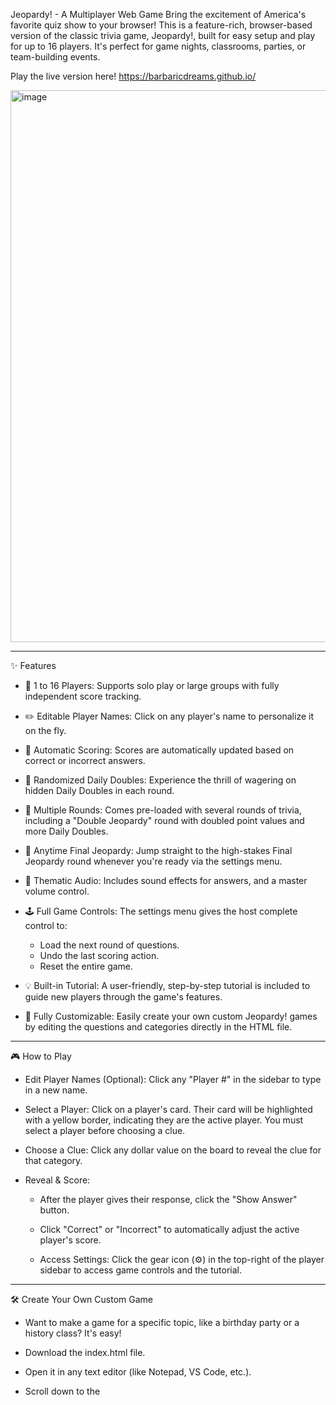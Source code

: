 Jeopardy! - A Multiplayer Web Game
Bring the excitement of America's favorite quiz show to your browser! This is a feature-rich, browser-based version of the classic trivia game, Jeopardy!, built for easy setup and play for up to 16 players. It's perfect for game nights, classrooms, parties, or team-building events.

Play the live version here! https://barbaricdreams.github.io/

<img width="1896" height="883" alt="image" src="https://github.com/user-attachments/assets/bac62baf-486d-49a5-ac29-acd47d3611c4" />

__________________________________________
✨ Features

- 👥 1 to 16 Players: Supports solo play or large groups with fully independent score tracking.

- ✏️ Editable Player Names: Click on any player's name to personalize it on the fly.

- 💯 Automatic Scoring: Scores are automatically updated based on correct or incorrect answers.

- 🎲 Randomized Daily Doubles: Experience the thrill of wagering on hidden Daily Doubles in each round.

- 🔄 Multiple Rounds: Comes pre-loaded with several rounds of trivia, including a "Double Jeopardy" round with doubled point values and more Daily Doubles.

- 🤔 Anytime Final Jeopardy: Jump straight to the high-stakes Final Jeopardy round whenever you're ready via the settings menu.

- 🎵 Thematic Audio: Includes sound effects for answers, and a master volume control.

- 🕹️ Full Game Controls: The settings menu gives the host complete control to:
  - Load the next round of questions.
  - Undo the last scoring action.
  - Reset the entire game.

- 💡 Built-in Tutorial: A user-friendly, step-by-step tutorial is included to guide new players through the game's features.

- 🎨 Fully Customizable: Easily create your own custom Jeopardy! games by editing the questions and categories directly in the HTML file.

__________________________________________
🎮 How to Play
- Edit Player Names (Optional): Click any "Player #" in the sidebar to type in a new name.

- Select a Player: Click on a player's card. Their card will be highlighted with a yellow border, indicating they are the active player. You must select a player before choosing a clue.

- Choose a Clue: Click any dollar value on the board to reveal the clue for that category.

- Reveal & Score:

  - After the player gives their response, click the "Show Answer" button.

  - Click "Correct" or "Incorrect" to automatically adjust the active player's score.

  - Access Settings: Click the gear icon (⚙️) in the top-right of the player sidebar to access game controls and the tutorial.

__________________________________________
🛠️ Create Your Own Custom Game
- Want to make a game for a specific topic, like a birthday party or a history class? It's easy!

- Download the index.html file.

- Open it in any text editor (like Notepad, VS Code, etc.).

- Scroll down to the <script> tag near the bottom of the file.

- Find the variables named standardRoundsData, doubleJeopardyRoundData, and finalJeopardyData.

- Simply edit the category, question, and answer text within these variables to create your very own game board!

__________________________________________
💻 Technologies Used
HTML5

Tailwind CSS - For styling the user interface.

Tone.js - For the web-based audio and sound effects.
